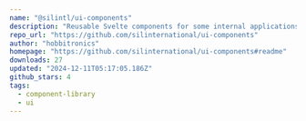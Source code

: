 ```yaml
---
name: "@silintl/ui-components"
description: "Reusable Svelte components for some internal applications"
repo_url: "https://github.com/silinternational/ui-components"
author: "hobbitronics"
homepage: "https://github.com/silinternational/ui-components#readme"
downloads: 27
updated: "2024-12-11T05:17:05.186Z"
github_stars: 4
tags: 
  - component-library
  - ui
---
```


